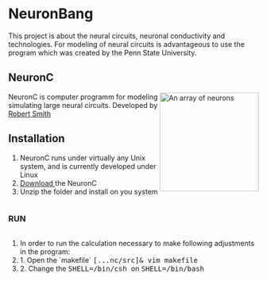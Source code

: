 # NeuronBang
This project is about the neural circuits, neuronal conductivity and technologies.
For modeling of neural circuits is advantageous to use the program which was created by the Penn State University.


<h2> NeuronC </h2>
<p>
<img style="-webkit-user-select: none; cursor: zoom-in;" src="http://retina.anatomy.upenn.edu/~rob/spike_gen.png" alt="An array of neurons" title="NeuronC program" align="right" data-canonical-src="http://retina.anatomy.upenn.edu/~rob/spike_gen.png" style="max-width:10%;" width="199" height="199">

NeuronC is computer programm for modeling simulating large neural circuits.
Developed by <a href="http://retina.anatomy.upenn.edu/~rob/"> Robert Smith </a>
</p>

<h2> Installation </h2>

1. NeuronC runs under virtually any Unix system, and is currently developed under Linux
2. <a href="http://vrc.med.upenn.edu/files/nc.tgz"> Download </a> the NeuronC
3. Unzip the folder and install on you system

<div class="one-third column">
<h3 class="offset-by-one"> RUN </h3></div>
<div class="two-thirds column">
<a name="RUN"> </a>
<ol>
<li> In order to run the calculation necessary to make following adjustments in the program: </li>

<li> 1. Open the `makefile` <kbd> [...nc/src]& vim makefile </kbd> </li>
<li> 2. Change the <kbd> SHELL=/bin/csh </kbd> on <kbd> SHELL=/bin/bash </kbd> </li>
</ol>
</div>

